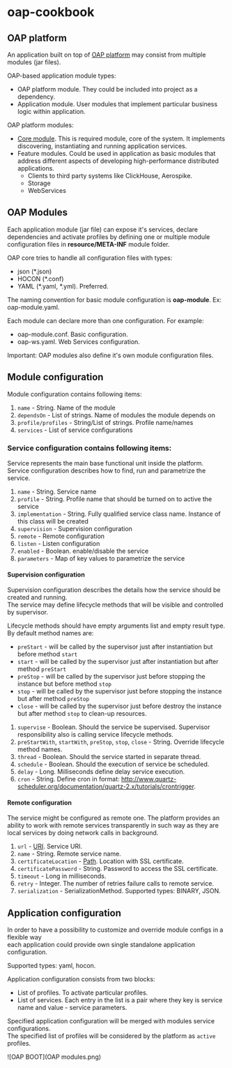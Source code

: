 # oap-cookbook

## OAP platform
An application built on top of [OAP platform](https://github.com/oaplatform) may consist from
multiple modules (jar files). </br>

OAP-based application module types:
* OAP platform module. They could be included into project as a dependency.
* Application module. User modules that implement particular business logic within application.

OAP platform modules:
* [Core module](https://github.com/oaplatform/oap). This is required module, core of the system.
It implements discovering, instantiating and running application services.
* Feature modules. Could be used in application as basic modules that address different aspects of developing 
  high-performance distributed applications.
  * Clients to third party systems like ClickHouse, Aerospike.
  * Storage
  * WebServices

## OAP Modules
Each application module (jar file) can expose it's services, declare dependencies and activate profiles
by defining one or multiple module configuration files in **resource/META-INF** module folder. </br>

OAP core tries to handle all configuration files with types: 
* json (*.json)
* HOCON (*.conf)
* YAML (*.yaml, *.yml). Preferred.

The naming convention for basic module configuration is **oap-module**. Ex: oap-module.yaml. </br>

Each module can declare more than one configuration. For example:
* oap-module.conf. Basic configuration.
* oap-ws.yaml. Web Services configuration.

Important: OAP modules also define it's own module configuration files.

## Module configuration
Module configuration contains following items:
1. `name` - String. Name of the module
2. `dependsOn` - List of strings. Name of modules the module depends on
3. `profile/profiles` - String/List of strings. Profile name/names
4. `services` - List of service configurations

### Service configuration contains following items:
Service represents the main base functional unit inside the platform. </br>
Service configuration describes how to find, run and parametrize the service. 

1. `name` - String. Service name
2. `profile` - String. Profile name that should be turned on to active the service
3. `implementation` - String. Fully qualified service class name. Instance of this class will be created
4. `supervision` - Supervision configuration
5. `remote` - Remote configuration
6. `listen` - Listen configuration
7. `enabled` - Boolean. enable/disable the service
8. `parameters` - Map of key values to parametrize the service

#### Supervision configuration
Supervision configuration describes the details how the service should be created and running. </br>
The service may define lifecycle methods that will be visible and controlled by supervisor. </br>

Lifecycle methods should have empty arguments list and empty result type. By default method names are:
* `preStart` - will be called by the supervisor just after instantiation but before method `start`
* `start` - will be called by the supervisor just after instantiation but after method `preStart`
* `preStop` - will be called by the supervisor just before stopping the instance but before method `stop`
* `stop` - will be called by the supervisor just before stopping the instance but after method `preStop`
* `close` - will be called by the supervisor just before destroy the instance but after method `stop` to clean-up resources.

1. `supervise` - Boolean. Should the service be supervised. Supervisor responsibility also is calling service lifecycle methods.
2. `preStartWith`, `startWith`, `preStop`, `stop`, `close` - String. Override lifecycle method names.    
2. `thread` - Boolean. Should the service started in separate thread.
3. `schedule` - Boolean. Should the execution of service be scheduled.
4. `delay` - Long. Milliseconds define delay service execution.
5. `cron` - String. Define cron in format: http://www.quartz-scheduler.org/documentation/quartz-2.x/tutorials/crontrigger.

#### Remote configuration
The service might be configured as remote one. The platform provides an ability to work with remote services transparently
in such way as they are local services by doing network calls in background.

1. `url` - [URI](https://docs.oracle.com/en/java/javase/15/docs/api/java.base/java/net/URI.html). Service URI.
2. `name` - String. Remote service name.
3. `certificateLocation` - [Path](https://docs.oracle.com/en/java/javase/15/docs/api/java.base/java/nio/file/Path.html). Location with SSL certificate.
4. `certificatePassword` - String. Password to access the SSL certificate.
5. `timeout` - Long in milliseconds.
6. `retry` - Integer. The number of retries failure calls to remote service.
7. `serialization` - SerializationMethod. Supported types: BINARY, JSON.

## Application configuration
In order to have a possibility to customize and override module configs in a flexible way </br> 
each application could provide own single standalone application configuration.

Supported types: yaml, hocon. </br>

Application configuration consists from two blocks:
* List of profiles. To activate particular profiles.
* List of services. Each entry in the list is a pair where they key is service name and value - service parameters.

Specified application configuration will be merged with modules service configurations.</br>
The specified list of profiles will be considered by the platform as `active` profiles.

![OAP BOOT](OAP modules.png)
